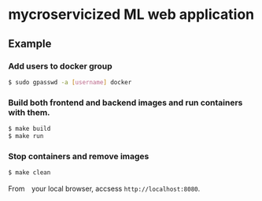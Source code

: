 # mycroservicized ML web application 
## Example 
### Add users to docker group
```bash
$ sudo gpasswd -a [username] docker
```

### Build both frontend and  backend images and run containers with them.
```bash
$ make build
$ make run
```
### Stop containers and remove images
```bash
$ make clean
```
From　your local browser, accsess `http://localhost:8080`.
